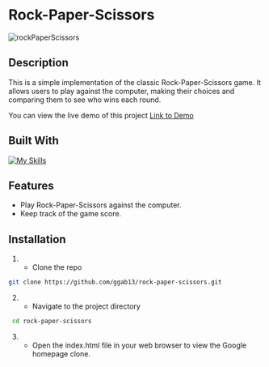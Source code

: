 # Rock-Paper-Scissors

![rockPaperScissors](https://github.com/ggab13/rock-paper-scissors/assets/67071512/db33baea-78ec-4361-90a6-f1676959d875)


## Description

This is a simple implementation of the classic Rock-Paper-Scissors game. It allows users to play against the computer, making their choices and comparing them to see who wins each round.

You can view the live demo of this project [Link to Demo](https://your-demo-link-here.com)

## Built With

[![My Skills](https://skillicons.dev/icons?i=js,html,css)](https://skillicons.dev)

## Features

- Play Rock-Paper-Scissors against the computer.
- Keep track of the game score.


## Installation 

1. - Clone the repo
 ```sh
git clone https://github.com/ggab13/rock-paper-scissors.git
   ```

2. - Navigate to the project directory
```sh
 cd rock-paper-scissors  
 ```
3. - Open the index.html file in your web browser to view the Google homepage clone.
